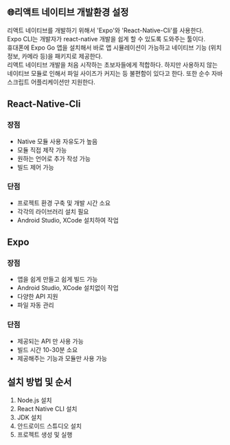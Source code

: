 ## 🌐리액트 네이티브 개발환경 설정
리액트 네이티브를 개발하기 위해서 'Expo'와 'React-Native-Cli'를 사용한다. <br/>
Expo CLI는 개발자가 react-native 개발을 쉽게 할 수 있도록 도와주는 툴이다. <br/>
휴대폰에 Expo Go 앱을 설치해서 바로 앱 시뮬레이션이 가능하고 네이티브 기능 (위치 정보, 카메라 등)을 패키지로 제공한다. <br/>
리액트 네이티브 개발을 처음 시작하는 초보자들에게 적합하다. 하지만 사용하지 않는 네이티브 모듈로 인해서 파일 사이즈가 커지는 등 불편함이 있다고 한다. 또한 순수 자바스크립트 어플리케이션만 지원한다. <br/>

## React-Native-Cli
### 장점
* Native 모듈 사용 자유도가 높음
* 모듈 직접 제작 가능
* 원하는 언어로 추가 작성 가능
* 빌드 제어 가능

### 단점 
* 프로젝트 환경 구축 및 개발 시간 소요
* 각각의 라이브러리 설치 필요
*  Android Studio, XCode 설치하여 작업

## Expo
### 장점
* 앱을 쉽게 만들고 쉽게 빌드 가능
* Android Studio, XCode 설치없이 작업
* 다양한 API 지원
* 파일 자동 관리

### 단점 
* 제공되는 API 만 사용 가능
* 빌드 시간 10-30분 소요
* 제공해주는 기능과 모듈만 사용 가능

## 설치 방법 및 순서 
1. Node.js 설치
2. React Native CLI 설치
3. JDK 설치
4. 안드로이드 스튜디오 설치
5. 프로젝트 생성 및 실행

